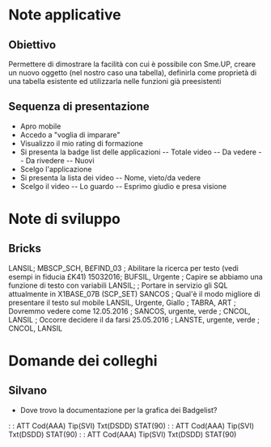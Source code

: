 # Note applicative
## Obiettivo
Permettere di dimostrare la facilità con cui è possibile con Sme.UP, creare un nuovo oggetto (nel nostro caso una tabella), definirla come proprietà di una tabella esistente ed utilizzarla nelle funzioni già preesistenti
## Sequenza di presentazione
- Apro mobile
- Accedo a "voglia di imparare"
- Visualizzo il mio rating di formazione
- Si presenta la badge list delle applicazioni
-- Totale video
-- Da vedere
-- Da rivedere
-- Nuovi
- Scelgo l'applicazione
- Si presenta la lista dei video
-- Nome, vieto/da vedere
- Scelgo il video
-- Lo guardo
-- Esprimo giudio e presa visione

# Note di sviluppo
## Bricks
LANSIL; MBSCP_SCH, B£FIND_03 ; Abilitare la ricerca per testo (vedi esempi in fiducia £K41)
15032016; BUFSIL, Urgente  ; Capire se abbiamo una funzione di testo con variabili
LANSIL; ; Portare in servizio gli SQL attualmente in X1BASE_07B (SCP_SET)
SANCOS ; Qual'è il modo migliore di presentare il testo sul mobile
LANSIL, Urgente, Giallo ; TABRA, ART ; Dovremmo vedere come
12.05.2016 ; SANCOS, urgente, verde ; CNCOL, LANSIL ; Occorre decidere il da farsi
25.05.2016 ; LANSTE, urgente, verde ; CNCOL, LANSIL

# Domande dei colleghi
## Silvano
- Dove trovo la documentazione per la grafica dei Badgelist?

 :  : ATT Cod(AAA) Tip(SVI) Txt(DSDD) STAT(90)
 :  : ATT Cod(AAA) Tip(SVI) Txt(DSDD) STAT(90)
 :  : ATT Cod(AAA) Tip(SVI) Txt(DSDD) STAT(90)

